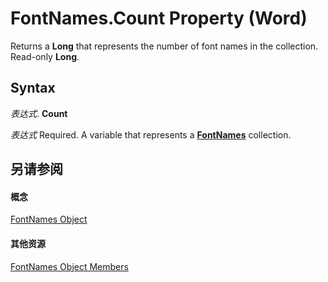 
# FontNames.Count Property (Word)

Returns a  **Long** that represents the number of font names in the collection. Read-only **Long**.


## Syntax

 _表达式_. **Count**

 _表达式_ Required. A variable that represents a **[FontNames](d3a9a52f-b441-ac63-3e12-25dbf1022f38.md)** collection.


## 另请参阅


#### 概念


[FontNames Object](d3a9a52f-b441-ac63-3e12-25dbf1022f38.md)
#### 其他资源


[FontNames Object Members](http://msdn.microsoft.com/library/ce7a2155-3158-04e8-ea9e-00787036ce85%28Office.15%29.aspx)